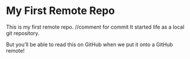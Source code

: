# My First Remote Repo

This is my first remote repo.
//comment for commit
It started life as a local git repository.

But you'll be able to read this on GitHub when we put it onto a GitHub remote!
